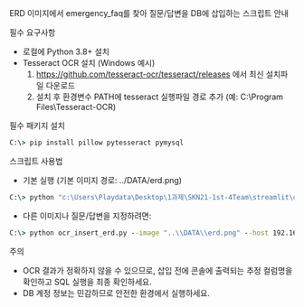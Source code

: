 ERD 이미지에서 emergency_faq를 찾아 질문/답변을 DB에 삽입하는 스크립트 안내

필수 요구사항
- 로컬에 Python 3.8+ 설치
- Tesseract OCR 설치 (Windows 예시)
  1) https://github.com/tesseract-ocr/tesseract/releases 에서 최신 설치파일 다운로드
  2) 설치 후 환경변수 PATH에 tesseract 실행파일 경로 추가 (예: C:\Program Files\Tesseract-OCR)

필수 패키지 설치
```cmd
C:\> pip install pillow pytesseract pymysql
```

스크립트 사용법
- 기본 실행 (기본 이미지 경로: ../DATA/erd.png)
```cmd
C:\> python "c:\Users\Playdata\Desktop\1과제\SKN21-1st-4Team\streamlit\ocr_insert_erd.py" --host 192.168.0.23 --user first_guest --password 1234 --db emergency
```
- 다른 이미지나 질문/답변을 지정하려면:
```cmd
C:\> python ocr_insert_erd.py --image "..\\DATA\\erd.png" --host 192.168.0.23 --user first_guest --password 1234 --db emergency --question "질문 텍스트" --answer "답변 텍스트"
```

주의
- OCR 결과가 정확하지 않을 수 있으므로, 삽입 전에 콘솔에 출력되는 추정 컬럼명을 확인하고 SQL 실행을 최종 확인하세요.
- DB 계정 정보는 민감하므로 안전한 환경에서 실행하세요.
